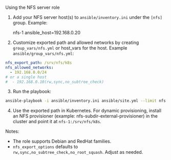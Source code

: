 Using the NFS server role

1. Add your NFS server host(s) to `ansible/inventory.ini` under the `[nfs]` group. Example:

   nfs-1 ansible_host=192.168.0.20

2. Customize exported path and allowed networks by creating `group_vars/nfs.yml` or host_vars for the host. Example `ansible/group_vars/nfs.yml`:

```yaml
nfs_export_path: /srv/nfs/k8s
nfs_allowed_networks:
  - 192.168.0.0/24
# or a single host
#  - 192.168.0.10(rw,sync,no_subtree_check)
```

3. Run the playbook:

```bash
ansible-playbook -i ansible/inventory.ini ansible/site.yml --limit nfs
```

4. Use the exported path in Kubernetes. For dynamic provisioning, install an NFS provisioner (example: nfs-subdir-external-provisioner) in the cluster and point it at `nfs-1:/srv/nfs/k8s`.

Notes:
- The role supports Debian and RedHat families.
- `nfs_export_options` defaults to `rw,sync,no_subtree_check,no_root_squash`. Adjust as needed.
